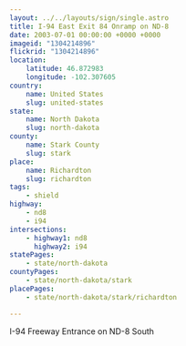 ```yaml
---
layout: ../../layouts/sign/single.astro
title: I-94 East Exit 84 Onramp on ND-8
date: 2003-07-01 00:00:00 +0000 +0000
imageid: "1304214896"
flickrid: "1304214896"
location:
    latitude: 46.872983
    longitude: -102.307605
country:
    name: United States
    slug: united-states
state:
    name: North Dakota
    slug: north-dakota
county:
    name: Stark County
    slug: stark
place:
    name: Richardton
    slug: richardton
tags:
    - shield
highway:
    - nd8
    - i94
intersections:
    - highway1: nd8
      highway2: i94
statePages:
    - state/north-dakota
countyPages:
    - state/north-dakota/stark
placePages:
    - state/north-dakota/stark/richardton

---
```

I-94 Freeway Entrance on ND-8 South